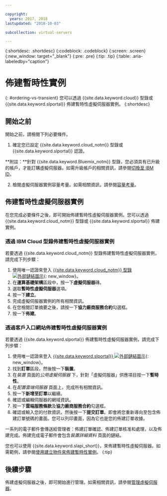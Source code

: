 ```yaml
---

copyright:
  years: 2017, 2018
lastupdated: "2018-10-03"

subcollection: virtual-servers

---
```


{:shortdesc: .shortdesc}
{:codeblock: .codeblock}
{:screen: .screen}
{:new_window: target="_blank"}
{:pre: .pre}
{:tip: .tip}
{:table: .aria-labeledby="caption"}

# 佈建暫時性實例
{: #ordering-vs-transient}
您可以透過 {{site.data.keyword.cloud}} 型錄或 {{site.data.keyword.slportal}} 佈建暫時性虛擬伺服器實例。
{:shortdesc}

## 開始之前
開始之前，請檢閱下列必要條件。

  1. 確定您已設定 {{site.data.keyword.cloud_notm}} 型錄或 {{site.data.keyword.slportal}} 認證。

  **附註：**針對 {{site.data.keyword.Bluemix_notm}} 型錄，您必須具有已升級的帳戶，才能訂購虛擬伺服器。如需升級帳戶的相關資訊，請參閱[切換至 IBM ID](/docs/account?topic=account-unifyingaccounts#unifyingaccounts)。

  2. 檢閱虛擬伺服器實例容量考量。如需相關資訊，請參閱[容量考量](/docs/vsi?topic=virtual-servers-capacity-considerations)。

## 佈建暫時性虛擬伺服器實例
在您完成必要條件之後，即可開始佈建暫時性虛擬伺服器實例。您可以透過 {{site.data.keyword.cloud_notm}} 型錄或 {{site.data.keyword.slportal}} 佈建實例。

### 透過 IBM Cloud 型錄佈建暫時性虛擬伺服器實例
若要透過 {{site.data.keyword.cloud_notm}} 型錄佈建暫時性虛擬伺服器實例，請完成下列步驟：

  1. 使用唯一認證來登入 [{{site.data.keyword.cloud_notm}} 型錄 ![外部鏈結圖示](../icons/launch-glyph.svg "外部鏈結圖示")](https://console.bluemix.net/catalog/){: new_window}。  
  2. 在**運算基礎架構**區段中，按一下**虛擬伺服器**磚。
  3. 選取**暫時性虛擬伺服器**選項。
  4. 按一下**建立**。
  5. 完成虛擬伺服器實例的所有相關資訊。
  6. 在您檢閱訂單摘要之後，請按一下**協力廠商服務合約**勾選框。
  7. 按一下**佈建**。

### 透過客戶入口網站佈建暫時性虛擬伺服器實例
若要透過 {{site.data.keyword.slportal}} 佈建暫時性虛擬伺服器實例，請完成下列步驟：

  1. 使用唯一認證來登入 [{{site.data.keyword.slportal}} ![外部鏈結圖示](../icons/launch-glyph.svg "外部鏈結圖示")](https://control.softlayer.com/){: new_window}。
  2. 找到**訂單**區段，然後按一下**裝置**。
  3. 在*裝置* 頁面的*公用虛擬伺服器* 下，針對「虛擬伺服器」供應項目按一下**暫時性**。
  4. 在*配置雲端伺服器* 頁面上，完成所有相關資訊。
  5. 按一下**新增至訂單**以繼續。
  6. 確認或編輯伺服器的網域資訊。
  7. 按一下**雲端服務條款**及**協力廠商服務合約**勾選框。
  8. 確認或輸入您的付款資訊，然後按一下**提交訂單**。即會將您重新導向至包含佈建訂單號碼的畫面。您可以列印畫面，因為它也是您的佈建訂單收據。

 一系列的電子郵件會傳送給管理者：佈建訂單確認、佈建訂單核准和處理，以及佈建完成。佈建完成電子郵件會包含*裝置詳細資料* 頁面的鏈結。

您也可以使用 {{site.data.keyword.slapi_short}}，來佈建暫時性虛擬伺服器。如需範例，請參閱[使用建立物件來佈建暫時性實例](/docs/vsi?topic=virtual-servers-api-rest-public#api-rest-transient)。
{:tip}

## 後續步驟
佈建虛擬伺服器之後，即可開始進行管理。如需相關資訊，請參閱[管理虛擬伺服器](/docs/vsi?topic=virtual-servers-managing-virtual-servers)。
